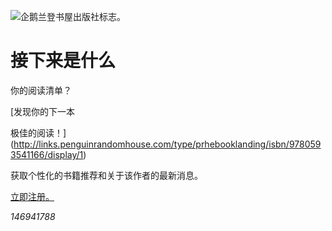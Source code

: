 ![企鹅兰登书屋出版社标志。](img/next-reads_logo.jpg)

# 接下来是什么

你的阅读清单？

[发现你的下一本

极佳的阅读！](http://links.penguinrandomhouse.com/type/prhebooklanding/isbn/9780593541166/display/1)

获取个性化的书籍推荐和关于该作者的最新消息。

[立即注册。](http://links.penguinrandomhouse.com/type/prhebooklanding/isbn/9780593541166/display/2)

_146941788_
